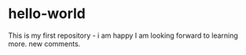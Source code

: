 # hello-world

This is my first repository - i am happy
I am looking forward to learning more.
new comments.
